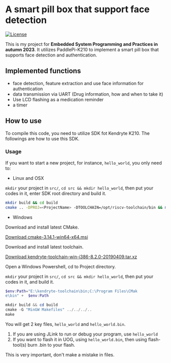 # A smart pill box that support face detection

[![License](https://img.shields.io/badge/License-Apache%202.0-blue.svg)](https://opensource.org/licenses/Apache-2.0)

This is my project for **Embedded System Programming and Practices in autumn 2023**. It utilizes PaddlePi-K210 to implement a smart pill box that supports face detection and authentication.

## Implemented functions
- face detection, feature extraction and use face information for authentication
- data transmission via UART (Drug information, how and when to take it)
- Use LCD flashing as a medication reminder
- a timer

## How to use



To compile this code, you need to utilize SDK fot Kendryte K210.
The followings are how to use this SDK.

### Usage

If you want to start a new project, for instance, `hello_world`, you only need to:

- Linux and OSX

`mkdir` your project in `src/`, `cd src && mkdir hello_world`, then put your codes in it, enter SDK root directory and build it.

```bash
mkdir build && cd build
cmake .. -DPROJ=<ProjectName> -DTOOLCHAIN=/opt/riscv-toolchain/bin && make
```

- Windows

Download and install latest CMake.

[Download cmake-3.14.1-win64-x64.msi](https://github.com/Kitware/CMake/releases/download/v3.14.1/cmake-3.14.1-win64-x64.msi)

Download and install latest toolchain.

[Download kendryte-toolchain-win-i386-8.2.0-20190409.tar.xz](https://github.com/kendryte/kendryte-gnu-toolchain/releases/download/v8.2.0-20190409/kendryte-toolchain-win-i386-8.2.0-20190409.tar.xz)

Open a Windows Powershell, cd to Project directory.

`mkdir` your project in `src/`, `cd src && mkdir hello_world`, then put your codes in it, and build it.

```powershell
$env:Path="E:\kendryte-toolchain\bin;C:\Program Files\CMak
e\bin" +  $env:Path

mkdir build && cd build
cmake -G "MinGW Makefiles" ../../../..
make
```

You will get 2 key files, `hello_world` and `hello_world.bin`.

1. If you are using JLink to run or debug your program, use `hello_world`
2. If you want to flash it in UOG, using `hello_world.bin`, then using flash-tool(s) burn <ProjectName>.bin to your flash.

This is very important, don't make a mistake in files.
